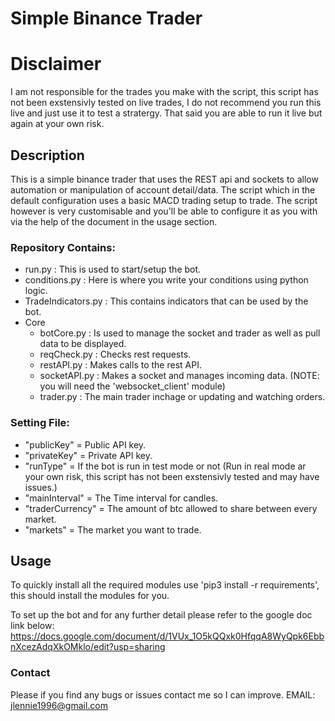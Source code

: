 # Simple Binance Trader

# Disclaimer
I am not responsible for the trades you make with the script, this script has not been exstensivly tested on live trades, I do not recommend you run this live and just use it to test a stratergy. That said you are able to run it live but again at your own risk.

## Description
This is a simple binance trader that uses the REST api and sockets to allow automation or manipulation of account detail/data. The script which in the default configuration uses a basic MACD trading setup to trade. The script however is very customisable and you'll be able to configure it as you with via the help of the document in the usage section.

### Repository Contains:
- run.py : This is used to start/setup the bot.
- conditions.py : Here is where you write your conditions using python logic.
- TradeIndicators.py : This contains indicators that can be used by the bot.
- Core
  - botCore.py : Is used to manage the socket and trader as well as pull data to be displayed.
  - reqCheck.py : Checks rest requests.
  - restAPI.py : Makes calls to the rest API.
  - socketAPI.py : Makes a socket and manages incoming data. (NOTE: you will need the 'websocket_client' module)
  - trader.py : The main trader inchage or updating and watching orders.
  
### Setting File:
- "publicKey" = Public API key.
- "privateKey" = Private API key.
- "runType" = If the bot is run in test mode or not (Run in real mode ar your own risk, this script has not been exstensivly tested and may have issues.)
- "mainInterval" = The Time interval for candles.
- "traderCurrency" = The amount of btc allowed to share between every market.
- "markets" = The market you want to trade.

## Usage
To quickly install all the required modules use 'pip3 install -r requirements', this should install the modules for you.

To set up the bot and for any further detail please refer to the google doc link below:
https://docs.google.com/document/d/1VUx_1O5kQQxk0HfqqA8WyQpk6EbbnXcezAdqXkOMklo/edit?usp=sharing

### Contact
Please if you find any bugs or issues contact me so I can improve.
EMAIL: jlennie1996@gmail.com
